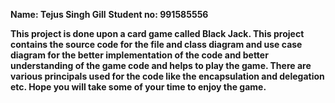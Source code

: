 <b> Name: Tejus Singh Gill</b>
<b> Student no: 991585556</b>

<b> This project is done upon a card game called Black Jack. This project contains
    the source code for the file and class diagram and use case diagram for the better 
    implementation of the code and better understanding of the game code and helps to 
    play the game. There are various principals used for the code like the encapsulation 
    and delegation etc. Hope you will take some of your time to enjoy the game.</b>



